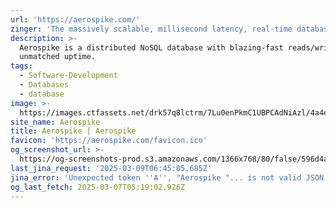 ```yaml
---
url: 'https://aerospike.com/'
zinger: 'The massively scalable, millisecond latency, real-time database.'
description: >-
  Aerospike is a distributed NoSQL database with blazing-fast reads/writes and
  unmatched uptime.
tags:
  - Software-Development
  - Databases
  - database
image: >-
  https://images.ctfassets.net/drk57q8lctrm/7Lu0enPkmC1UBPCAdNiAzl/4a4e59826fdb8ad861c52dd669b73a57/default_feature_image_1.webp?w=1200&h=630&fit=crop&f=left
site_name: Aerospike
title: Aerospike | Aerospike
favicon: 'https://aerospike.com/favicon.ico'
og_screenshot_url: >-
  https://og-screenshots-prod.s3.amazonaws.com/1366x768/80/false/596d4aa0511326d039f40b456b3a6788edbf4c229e7cfa0312c22fef2e0b8801.jpeg
last_jina_request: '2025-03-09T06:45:05.685Z'
jina_error: 'Unexpected token ''A'', "Aerospike "... is not valid JSON'
og_last_fetch: 2025-03-07T05:19:02.926Z
---
```


